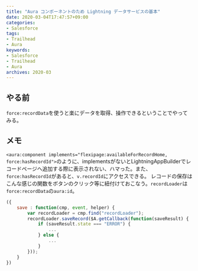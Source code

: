 ```yaml
---
title: "Aura コンポーネントのため Lightning データサービスの基本"
date: 2020-03-04T17:47:57+09:00
categories: 
- Salesforce
tags: 
- Trailhead
- Aura
keywords: 
- Salesforce
- Trailhead
- Aura
archives: 2020-03
---
```


## やる前

`force:recordData`を使うと楽にデータを取得、操作できるということでやってみる。

## メモ

`<aura:component implements="flexipage:availableForRecordHome, force:hasRecordId">`のように、implementsがないとLightningAppBuilderでレコードページへ追加する際に表示されない、ハマった。また、`force:hasRecordId`があると、`v.recordId`にアクセスできる。
レコードの保存はこんな感じの関数をボタンのクリック等に紐付けておこなう。`recordLoader`は`force:recordData`の`aura:id`。

```javascript
({
    save : function(cmp, event, helper) {
        var recordLoader = cmp.find("recordLoader");
        recordLoader.saveRecord($A.getCallback(function(saveResult) {
            if (saveResult.state === "ERROR") {
                ...
            } else {
                ...
            }
        }));
    }
})
```
